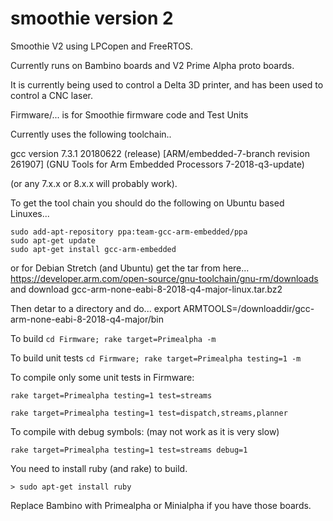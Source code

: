 # smoothie version 2
Smoothie V2 using LPCopen and FreeRTOS.

Currently runs on Bambino boards and V2 Prime Alpha proto boards.

It is currently being used to control a Delta 3D printer, and has been used to control a CNC laser.

Firmware/... is for Smoothie firmware code and Test Units

Currently uses the following toolchain..

gcc version 7.3.1 20180622 (release) [ARM/embedded-7-branch revision 261907] 
(GNU Tools for Arm Embedded Processors 7-2018-q3-update)

(or any 7.x.x or 8.x.x will probably work).

To get the tool chain you should do the following on Ubuntu based Linuxes...

    sudo add-apt-repository ppa:team-gcc-arm-embedded/ppa
    sudo apt-get update
    sudo apt-get install gcc-arm-embedded

or for Debian Stretch (and Ubuntu) get the tar from here...
    https://developer.arm.com/open-source/gnu-toolchain/gnu-rm/downloads
    and download gcc-arm-none-eabi-8-2018-q4-major-linux.tar.bz2

Then detar to a directory and do...
    export ARMTOOLS=/downloaddir/gcc-arm-none-eabi-8-2018-q4-major/bin

To build ```cd Firmware; rake target=Primealpha -m```

To build unit tests ```cd Firmware; rake target=Primealpha testing=1 -m```

To compile only some unit tests in Firmware:

```rake target=Primealpha testing=1 test=streams```

```rake target=Primealpha testing=1 test=dispatch,streams,planner```

To compile with debug symbols: (may not work as it is very slow)

```rake target=Primealpha testing=1 test=streams debug=1```

You need to install ruby (and rake) to build.

```> sudo apt-get install ruby```

Replace Bambino with Primealpha or Minialpha if you have those boards.

